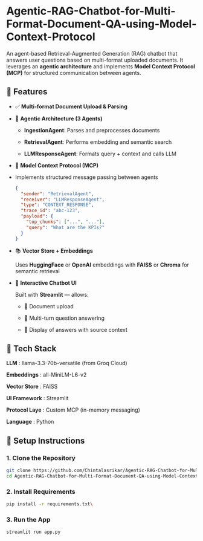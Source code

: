 # Agentic-RAG-Chatbot-for-Multi-Format-Document-QA-using-Model-Context-Protocol

An agent-based Retrieval-Augmented Generation (RAG) chatbot that answers user questions based on multi-format uploaded documents. It leverages an **agentic architecture** and implements **Model Context Protocol (MCP)** for structured communication between agents.


## 🚀 Features

- ✅ **Multi-format Document Upload & Parsing**

- 🤖 **Agentic Architecture (3 Agents)**

    - **IngestionAgent**: Parses and preprocesses documents
 
    - **RetrievalAgent**: Performs embedding and semantic search
 
    - **LLMResponseAgent**: Formats query + context and calls LLM
 
- 🧩 **Model Context Protocol (MCP)**

- Implements structured message passing between agents  

  ```json
  {
    "sender": "RetrievalAgent",
    "receiver": "LLMResponseAgent",
    "type": "CONTEXT_RESPONSE",
    "trace_id": "abc-123",
    "payload": {
      "top_chunks": ["...", "..."],
      "query": "What are the KPIs?"
    }
  }

- 📚 **Vector Store + Embeddings**

  Uses **HuggingFace** or **OpenAI** embeddings with **FAISS** or **Chroma** for semantic retrieval

- 💬 **Interactive Chatbot UI**

  Built with **Streamlit** — allows:
  
  - 📁 Document upload  

  - 🔁 Multi-turn question answering  

  - 🧾 Display of answers with source context



## 🧰 Tech Stack

**LLM** : llama-3.3-70b-versatile (from Groq Cloud)

**Embeddings** : all-MiniLM-L6-v2

**Vector Store** : FAISS

**UI Framework** : Streamlit

**Protocol Laye** : Custom MCP (in-memory messaging)

**Language** : Python



## 🔧 Setup Instructions

### 1. Clone the Repository

```bash
git clone https://github.com/Chintalasrikar/Agentic-RAG-Chatbot-for-Multi-Format-Document-QA-using-Model-Context-Protocol.git
cd Agentic-RAG-Chatbot-for-Multi-Format-Document-QA-using-Model-Context-Protocol
```

### 2. Install Requirements

```bash
pip install -r requirements.txt\
```

### 3. Run the App

```bash
streamlit run app.py
```

